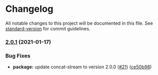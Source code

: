 # Changelog

All notable changes to this project will be documented in this file. See [standard-version](https://github.com/conventional-changelog/standard-version) for commit guidelines.

### [2.0.1](https://github.com/tmcw/gedcom/compare/v1.0.3...v2.0.1) (2021-01-17)


### Bug Fixes

* **package:** update concat-stream to version 2.0.0 ([#21](https://github.com/tmcw/gedcom/issues/21)) ([ce50b98](https://github.com/tmcw/gedcom/commit/ce50b981b5233f7ae2b84e44d347e6039002831e))
